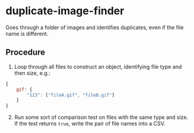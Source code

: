 # duplicate-image-finder

Goes through a folder of images and identifies duplicates, even if the file name is different.

## Procedure

1. Loop through all files to construct an object, identifying file type and then size, e.g.:

```js
{
    gif: {
        "123": ["fileA.gif", "fileB.gif"]
    }
}
```

2. Run some sort of comparison test on files with the same type and size. If the test returns `true`, write the pair of file names into a CSV.
